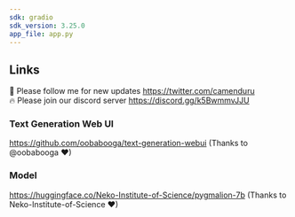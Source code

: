 ```yaml
---
sdk: gradio
sdk_version: 3.25.0
app_file: app.py
---
```


## Links

🐣 Please follow me for new updates https://twitter.com/camenduru <br />
🔥 Please join our discord server https://discord.gg/k5BwmmvJJU

### Text Generation Web UI 

https://github.com/oobabooga/text-generation-webui (Thanks to @oobabooga ❤)

### Model

https://huggingface.co/Neko-Institute-of-Science/pygmalion-7b (Thanks to Neko-Institute-of-Science ❤)